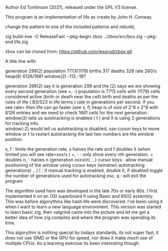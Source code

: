 Author Ed Tomlinson (2021), released under the GPL V3 license.

This program is an implementation of life as create by John H. Conway.  

change the pattern to one of the included patterns and rebuild, 

zig build-exe -O ReleaseFast --pkg-begin zbox ../zbox/src/box.zig --pkg-end life.zig

zbox can be cloned from: https://github.com/jessrud/zbox.git

A title line with:

generation 299(2) population 7713(1179) births 317 deaths 328 rate 260/s  heap(8) 6126/1681  window(2) -112,-187

generation 299(2) say it is generation 299 and the (2) says we are showing every second generation (see +, -)
population is 7713 cells with (1179) cells considered active (birth or death near the cell)
birth and deaths as per the rules of life ( B3/S23 in life terms )
rate in generations per second.  If you see rate> then life can go faster (see s, f)
heap is of size of 2^8 x 2^8 with 6126 entries and we need to check 1681 cells for the next generation.
window(2) tells us autotracking is enabled ( t ) and it is using 2 generations for tracking info.  
window(-2) would tell us autotracking is disabled, use cursor keys to move window or t to restart autotracking
the last two numbers are the window position.

s, f        : limits the generation rate, s halves the rate and f doubles it (when limited you will see rate>xxx/s )
+, -        : only show every nth generation.  + doubles n, - halves n (generation xxxx(n) ...)
cursor keys : allow manual positioning of the window using cursor keys (window(-autotracking generations) ...)
t           : if manual tracking is enabled, disable it, if disabled toggle the number of generations used for autotracking
esc, q      : will exit the program

The algorithm used here was developed in the late 70s or early 80s.  I first implemented it on an OSI superboard II
using Basic and 6502 assembly.  This was before algorythms like hash life were discovered.  I've been using it when 
I want to learn a new language environment.  This version was started to learn basic zig, then valgrind came into the 
picture and let me get a  better idea of how zig compiles and where the program was spending its time.

This algorythm is nothing special by todays standards, its not super fast, it does not use SIMD or the GPU for speed, 
nor does it make much use of multiple CPUs.  As a learning exercise its been interesting though.




